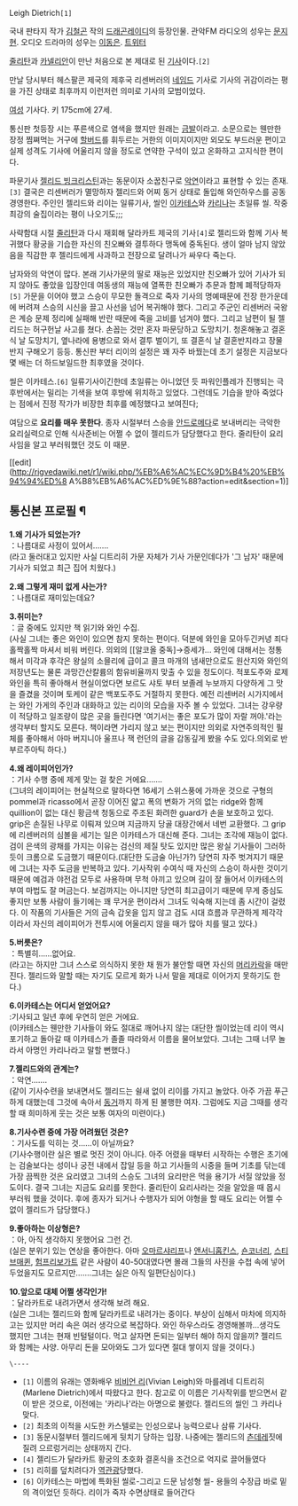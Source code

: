 Leigh Dietrich`[1]`

국내 판타지 작가 [김철곤](%EA%B9%80%EC%B2%A0%EA%B3%A4.md) 작의 [드래곤레이디](%EB%93%9C%EB%9E%98%EA%B3%A4%20%EB%A0%88%EC%9D%B4%EB%94%94.md)의 등장인물.
관악FM 라디오의 성우는 [문지현](%EB%AC%B8%EC%A7%80%ED%98%84.md). 오디오 드라마의 성우는
[이동은](%EC%9D%B4%EB%8F%99%EC%9D%80.md).
[트위터](https://twitter.com/Karina_DLbot)

[줄리탄](%EC%A4%84%EB%A6%AC%ED%83%84.md)과
[카넬리안](%EC%B9%B4%EB%84%AC%EB%A6%AC%EC%95%88.md)이 만난 처음으로 본 제대로 된
[기사](%EA%B8%B0%EC%82%AC.md)이다.`[2]`

만날 당시부터 헤스팔콘 제국의 제후국 리센버러의 [네임드](%EB%84%A4%EC%9E%84%EB%93%9C.md) 기사로 기사의
귀감이라는 평을 가진 상태로 최후까지 이런저런 의미로 기사의 모범이었다.

[여성](%EC%97%AC%EC%84%B1.md) 기사다. 키 175cm에 27세.

통신판 첫등장 시는 푸른색으로 염색을 했지만 원래는 [금발](%EA%B8%88%EB%B0%9C.md)이라고. 소문으로는 웬만한 장정
찜쪄먹는 거구에 [할버드](%ED%95%A0%EB%B2%84%EB%93%9C.md)를 휘두르는 거한의 이미지이지만 외모도 부드러운
편이고 실제 성격도 기사에 어울리지 않을 정도로 연약한 구석이 있고 온화하고 고지식한 편이다.

파문기사 [젤리드 빙크리스틴](%EC%A0%A4%EB%A6%AC%EB%93%9C%20%EB%B9%99%ED%81%AC%EB%A6%AC%EC%8A%A4%ED%8B%B4.md)과는 동문이자 소꿉친구로 [악연](%EC%95%85%EC%97%B0.md)이라고 표현할 수 있는
존재. `[3]` 결국은 리센버러가 멸망하자 젤리드와 어찌 동거 상태로 돌입해 와인하우스를 공동경영한다. 주인인 젤리드와 리이는 일류기사,
씰인 [이카테스](%EC%9D%B4%EC%B9%B4%ED%85%8C%EC%8A%A4.md)와
[카리나](%EC%B9%B4%EB%A6%AC%EB%82%98.md)는 초일류 씰. 작중 최강의 술집이라는 평이 나오기도;;;

사략함대 시절 [줄리탄](%EC%A4%84%EB%A6%AC%ED%83%84.md)과 다시 재회해 달라카트 제국의 기사`[4]`로
젤리드와 함께 기사 복귀했다 황궁을 기습한 자신의 친오빠와 결투하다 맹독에 중독된다. 생이 얼마 남지 않았음을 직감한 후 젤리드에게 사과하고
전장으로 달려나가 싸우다 죽는다.

남자와의 악연이 많다. 본래 기사가문의 딸로 재능은 있었지만 친오빠가 있어 기사가 되지 않아도 좋았을 입장인데 여동생의 재능에 열폭한
친오빠가 추문과 함께 폐적당하자`[5]` 가문을 이어야 했고 스승이 무모한 돌격으로 죽자 기사의 명예때문에 전장 한가운데에 버려져 스승의
시신을 끌고 사선을 넘어 복귀해야 했다. 그리고 주군인 리센버러 국왕은 계승 문제 정리에 실패해 반란 때문에 죽을 고비를 넘겨야 했다.
그리고 남편이 될 젤리드는 허구헌날 사고를 쳤다. 손꼽는 것만 혼자 파문당하고 도망치기. 청혼해놓고 결혼식 날 도망치기, 옆나라에 용병으로
와서 결투 벌이기, 또 결혼식 날 결혼반지라고 장물 반지 구해오기 등등. 통신판 부터 리이의 설정은 꽤 자주 바꿨는데 초기 설정은 지금보다
몇 배는 더 하드보일드한 최후였을 것이다.

씰은 이카테스.`[6]` 일류기사이긴한데 초일류는 아니었던 듯 파워인플레가 진행되는 극 후반에서는 밀리는 기색을 보여 후방에 위치하고
있었다. 그런데도 기습을 받아 죽었다는 점에서 진정 작가가 비장한 최후를 예정했다고 보여진다;

여담으로 **요리를 매우 못한다**. 종자 시절부터 스승을
[안드로메다](%EC%95%88%EB%93%9C%EB%A1%9C%EB%A9%94%EB%8B%A4.md)로 보내버리는 극악한 요리실력으로
인해 식사준비는 어쩔 수 없이 젤리드가 담당했다고 한다. 줄리탄이 요리사임을 알고 부러워했던 것도 이 때문.

[[edit](http://rigvedawiki.net/r1/wiki.php/%EB%A6%AC%EC%9D%B4%20%EB%94%94%ED%8
A%B8%EB%A6%AC%ED%9E%88?action=edit&section=1)]

## 통신본 프로필 ¶

**1.왜 기사가 되었는가?**  
：나름대로 사정이 있어서…….  
(라고 둘러대고 있지만 사실 디트리히 가문 자체가 기사 가문인데다가 '그 남자' 때문에 기사가 되었고 최근 집어 치웠다.)

  

**2.왜 그렇게 재미 없게 사는가?**  
：나름대로 재미있는데요?

  

**3.취미는?**  
：글 중에도 있지만 책 읽기와 와인 수집.  
(사실 그녀는 좋은 와인이 있으면 참지 못하는 편이다. 덕분에 와인을 모아두긴커녕 죄다 홀짝홀짝 마셔서 비워 버린다. 의외의 [[알코올
중독]→증세가... 와인에 대해서는 정통해서 미각과 후각은 왕실의 소믈리에 급이고 콜크 마개의 냄새만으로도 원산지와 와인의 저장년도는 물론
과망간산칼륨의 함유비율까지 맞출 수 있을 정도이다. 적포도주와 로제와인을 특히 좋아해서 현실이었다면 보르도 샤토 부터 보졸레 누보까지
다양하게 그 맛을 즐겼을 것이며 토케이 같은 백포도주도 거절하지 못한다. 예전 리센버러 시가지에서는 와인 가게의 주인과 대화하고 있는 리이의
모습을 자주 볼 수 있었다. 그녀는 강우량이 적당하고 일조량이 많은 곳을 들린다면 '여기서는 좋은 포도가 많이 자랄 꺼야.'라는 생각부터
할지도 모른다. 책이라면 가리지 않고 보는 편이지만 의외로 자연주의적인 필체를 좋아해서 아마 버지니아 울프나 잭 런던의 글을 감동깊게 봤을
수도 있다.의외로 반 부르주아틱 하다.)

  

**4.왜 레이피어인가?**  
：기사 수행 중에 제게 맞는 걸 찾은 거에요…….  
(그녀의 레이피어는 현실적으로 말하다면 16세기 스위스풍에 가까운 것으로 구형의 pommel과 ricasso에서 곧장 이어진 얇고 폭의
변화가 거의 없는 ridge와 함께 quillion이 없는 대신 황금색 청동으로 주조된 화려한 guard가 손을 보호하고 있다. grip은
손질된 나무로 이뤄져 있으며 지금까지 당골 대장간에서 네번 교환했다. 그 grip에 리센버러의 심볼을 세기는 일은 이카테스가 대신해 준다.
그녀는 조각에 재능이 없다. 검이 은색의 광채를 가지는 이유는 검신의 제질 탓도 있지만 많은 왕실 기사들이 그러하듯이 크롬으로 도금했기
때문이다.(대단한 도금술 아닌가?) 당연히 자주 벗겨지기 때문에 그녀는 자주 도금을 반복하고 있다. 기사작위 수여식 때 자신의 스승이 하사한
것이기 때문에 예검과 야전검 모두로 사용하며 무척 아끼고 있으며 길이 잘 들어서 이카테스의 부여 마법도 잘 머금는다. 보검까지는 아니지만
당연히 최고급이기 때문에 무게 중심도 좋지만 보통 사람이 들기에는 꽤 무거운 편이라서 그녀도 익숙해 지는데 좀 시간이 걸렸다. 이 작품의
기사들은 거의 금속 갑옷을 입지 않고 검도 시대 흐름과 무관하게 제각각이라서 자신의 레이피어가 전투시에 어울리지 않을 때가 많아 치를 떨고
있다.)

  

**5.버릇은?**  
：특별히……없어요.  
(라고는 하지만 그녀 스스로 의식하지 못한 채 뭔가 불안할 때면 자신의
[머리카락](%EB%A8%B8%EB%A6%AC%EC%B9%B4%EB%9D%BD.md)을 매만진다. 젤리드와 말할 때는 자기도 모르게
화가 나서 말을 제대로 이어가지 못하기도 한다.)

  

**6.이카테스는 어디서 얻었어요?**  
:기사되고 일년 후에 우연히 얻은 거에요.  
(이카테스는 웬만한 기사들이 와도 절대로 깨어나지 않는 대단한 씰이었는데 리이 역시 포기하고 돌아갈 때 이카테스가 졸졸 따라와서 이름을
물어보았다. 그녀는 그때 너무 놀라서 아명인 카리나라고 말할 뻔했다.)

  

**7.젤리드와의 관계는?**  
：악연…….  
(같이 기사수련을 보내면서도 젤리드는 쉴새 없이 리이를 가지고 놀았다. 아주 가끔 푸근하게 대했는데 그것에 속아서
[동거](%EB%8F%99%EA%B1%B0.md)까지 하게 된 불행한 여자. 그럼에도 지금 그때를 생각할 때 희미하게 웃는 것은 보통
여자의 미련이다.)

  

**8.기사수련 중에 가장 어려웠던 것은?**  
：기사도를 익히는 것……이 아닐까요?  
(기사수행이란 실은 별로 멋진 것이 아니다. 아주 어렸을 때부터 시작하는 수행은 초기에는 검술보다는 성이나 궁전 내에서 잡일 등을 하고
기사들의 시중을 들며 기초를 닦는데 가장 끔찍한 것은 요리였고 그녀의 스승도 그녀의 요리만은 먹을 용기가 서질 않았을 정도이다. 결국 그녀는
지금도 요리를 못한다. 줄리탄이 요리사라는 것을 알았을 때 몹시 부러워 했을 것이다. 후에 종자가 되거나 수행자가 되어 야형을 할 때도
요리는 어쩔 수 없이 젤리드가 담당했다.)

  

**9.좋아하는 이상형은?**  
：아, 아직 생각하지 못했어요 그런 건.  
(실은 분위기 있는 연상을 좋아한다. 아마 [오마르샤리프](%EC%98%A4%EB%A7%88%EB%A5%B4%20%EC%83%A4%EB%A6%AC%ED%94%84.md)나 [앤서니홉킨스](%EC%95%A4%EC%84%9C%EB%8B%88%20%ED%99%89%ED%82%A8%EC%8A%A4.md), [숀코너리](%EC%88%80%20%EC%BD%94%EB%84%88%EB%A6%AC.md), [스티브매퀸](%EC%8A%A4%ED%8B%B0%EB%B8%8C%20%EB%A7%A4%ED%80%B8.md), [험프리보가트](%ED%97%98%ED%94%84%EB%A6%AC%20%EB%B3%B4%EA%B0%80%ED%8A%B8.md) 같은 사람이
40-50대였다면 몰래 그들의 사진을 수첩 속에 넣어 두었을지도 모르지만…….그녀는 실은 아직 일편단심이다.)

  

**10.앞으로 대체 어쩔 생각인가!**  
：달라카트로 내려가면서 생각해 보려 해요.  
(실은 그녀는 젤리드와 함께 달라카트로 내려가는 중이다. 부상이 심해서 마차에 의지하고는 있지만 머리 속은 여러 생각으로 복잡하다. 와인
하우스라도 경영해볼까...생각도 했지만 그녀는 현재 빈털털이다. 먹고 살자면 돈되는 일부터 해야 하지 않을끼? 젤리드와 함께는 사양. 아무리
돈을 모아와도 그가 있다면 절대 쌓이지 않을 것이다.)

  

`\----`

  * `[1]` 이름의 유래는 영화배우 [비비언 리](%EB%B9%84%EB%B9%84%EC%96%B8%20%EB%A6%AC.md)(Vivian Leigh)와 마를레네 디트리히(Marlene Dietrich)에서 따왔다고 한다. 참고로 이 이름은 기사작위를 받으면서 같이 받은 것으로, 이전에는 '카리나'라는 아명으로 불렸다. 젤리드의 씰인 그 카리나 맞다.
  * `[2]` 최초의 이적을 시도한 카스텔로는 인성으로나 능력으로나 삼류 기사다.
  * `[3]` 동문시절부터 젤리드에게 뒷치기 당하는 입장. 나중에는 젤리드의 [츤데레](%EC%B8%A4%EB%8D%B0%EB%A0%88.md)짓에 질려 으르렁거리는 상태까지 간다.
  * `[4]` 젤리드가 달라카트 황궁의 초호화 결혼식을 조건으로 억지로 끌어들였다
  * `[5]` 리히를 덮치려다가 [역관광](%EC%97%AD%EA%B4%80%EA%B4%91.md)당했다.
  * `[6]` 이카테스는 마법에 특화된 씰로-그리고 드문 남성형 씰- 용들의 수장급 바로 밑의 격이었던 듯하다. 리이가 죽자 수면상태로 들어간다

